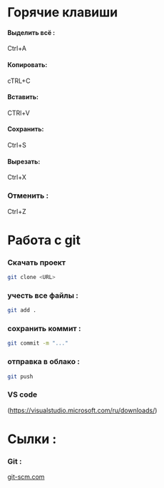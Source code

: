 # Горячие клавиши
#### Выделить всё :
Ctrl+A
#### Копировать:
cTRL+C
#### Вставить:
CTRl+V
#### Сохранить:
Ctrl+S
#### Вырезать:
Ctrl+X
### Отменить :
Ctrl+Z
# Работа с git
### Скачать проект 
```bash
git clone <URL>
```
### учесть все файлы :
```bash
git add .
```
### сохранить коммит :
```bash
git commit -m "..." 
```
### отправка в облако :
```bash
git push
```




### VS code 
(https://visualstudio.microsoft.com/ru/downloads/)
# Сылки :
### Git :
[git-scm.com](https://git-scm.com/)
